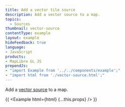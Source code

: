 ```yaml
---
title: Add a vector tile source
description: Add a vector source to a map.
topics:
  - Sources
thumbnail: vector-source
contentType: example
layout: example
hideFeedback: true
language:
- JavaScript
products:
- MapLibre GL JS
prependJs:
- "import Example from '../../components/example';"
- "import html from './vector-source.html';"
---
```


Add a [vector source](https://maplibre.org/maplibre-style/sources/#vector) to a map.

{{ <Example html={html} {...this.props} /> }}
